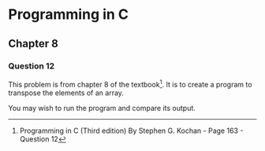 # Programming in C
## Chapter 8
### Question 12

This problem is from chapter 8 of the textbook[^1]. It is to create a program to transpose the elements of an array.


You may wish to run the program and compare its output.


[^1]: Programming in C (Third edition) By Stephen G. Kochan - Page 163 - Question 12